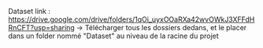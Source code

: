 Dataset link : https://drive.google.com/drive/folders/1qOi_uyxOOaRXa42wvOWkJ3XFFdHRnCFT?usp=sharing
-> Télécharger tous les dossiers dedans, et le placer dans un folder nommé "Dataset" au niveau de la racine du projet
